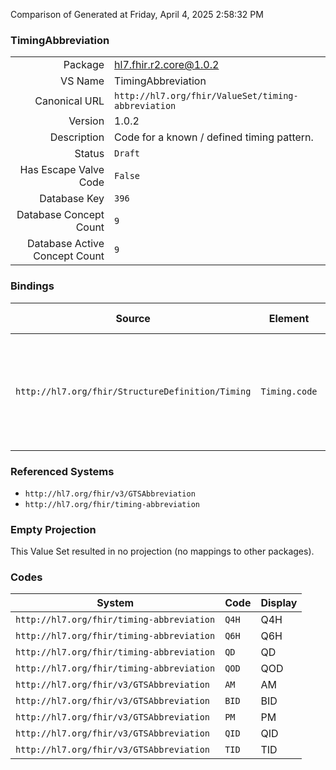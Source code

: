 Comparison of 
Generated at Friday, April 4, 2025 2:58:32 PM

### TimingAbbreviation

|      |     |
| ---: | --- |
| Package | hl7.fhir.r2.core@1.0.2 |
| VS Name | TimingAbbreviation |
| Canonical URL | `http://hl7.org/fhir/ValueSet/timing-abbreviation` |
| Version | 1.0.2 |
| Description | Code for a known / defined timing pattern. |
| Status | `Draft` |
| Has Escape Valve Code | `False` |
| Database Key | `396` |
| Database Concept Count | `9` |
| Database Active Concept Count | `9` |
### Bindings

| Source | Element | Binding | Strength | Element Short |
| ------ | ------- | ------- | -------- | ------------- |
| `http://hl7.org/fhir/StructureDefinition/Timing` | `Timing.code` | `http://hl7.org/fhir/ValueSet/timing-abbreviation` | `Preferred` | QD \| QOD \| Q4H \| Q6H \| BID \| TID \| QID \| AM \| PM + |

### Referenced Systems

* `http://hl7.org/fhir/v3/GTSAbbreviation`
* `http://hl7.org/fhir/timing-abbreviation`
### Empty Projection

This Value Set resulted in no projection (no mappings to other packages).

### Codes

| System | Code | Display |
| ------ | ---- | ------- |
| `http://hl7.org/fhir/timing-abbreviation` | `Q4H` | Q4H |
| `http://hl7.org/fhir/timing-abbreviation` | `Q6H` | Q6H |
| `http://hl7.org/fhir/timing-abbreviation` | `QD` | QD |
| `http://hl7.org/fhir/timing-abbreviation` | `QOD` | QOD |
| `http://hl7.org/fhir/v3/GTSAbbreviation` | `AM` | AM |
| `http://hl7.org/fhir/v3/GTSAbbreviation` | `BID` | BID |
| `http://hl7.org/fhir/v3/GTSAbbreviation` | `PM` | PM |
| `http://hl7.org/fhir/v3/GTSAbbreviation` | `QID` | QID |
| `http://hl7.org/fhir/v3/GTSAbbreviation` | `TID` | TID |
